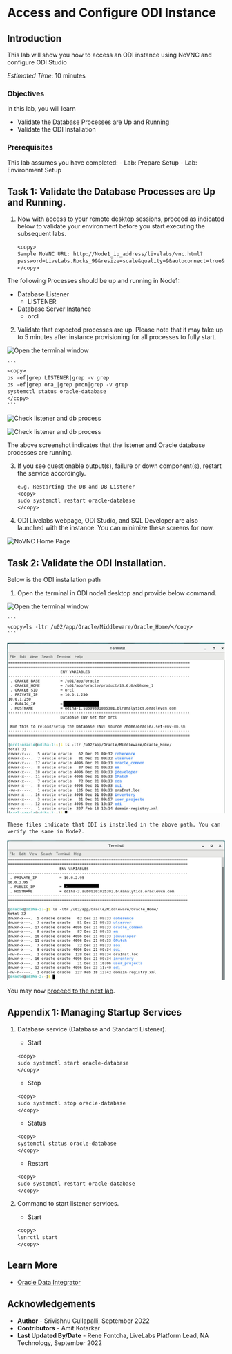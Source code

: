 # Access and Configure ODI Instance

## Introduction
This lab will show you how to access an ODI instance using NoVNC and configure ODI Studio

*Estimated Time*: 10 minutes

### Objectives
In this lab, you will learn
* Validate the Database Processes are Up and Running
* Validate the ODI Installation

### Prerequisites
This lab assumes you have completed:
    - Lab: Prepare Setup
    - Lab: Environment Setup

## Task 1: Validate the Database Processes are Up and Running.
1. Now with access to your remote desktop sessions, proceed as indicated below to validate your environment before you start executing the subsequent labs. 

    ```
    <copy>
    Sample NoVNC URL: http://Node1_ip_address/livelabs/vnc.html?password=LiveLabs.Rocks_99&resize=scale&quality=9&autoconnect=true&reconnect=true
    </copy>
    ```  

The following Processes should be up and running in Node1:

   - Database Listener
       - LISTENER
   - Database Server Instance
       - orcl

2. Validate that expected processes are up. Please note that it may take up to 5 minutes after instance provisioning for all processes to fully start.

  ![Open the terminal window](./images/odi-terminal.png " ") 

    ```
    <copy>
    ps -ef|grep LISTENER|grep -v grep
    ps -ef|grep ora_|grep pmon|grep -v grep
    systemctl status oracle-database
    </copy>
    ```

  ![Check listener and db process](./images/db-processes1.png " ")

  ![Check listener and db process](./images/db-processes2.png " ")

The above screenshot indicates that the listener and Oracle database processes are running.


3. If you see questionable output(s), failure or down component(s), restart the service accordingly.

    ```
    e.g. Restarting the DB and DB Listener
    <copy>
    sudo systemctl restart oracle-database
    </copy>
    ```
4. ODI Livelabs webpage, ODI Studio, and SQL Developer are also launched with the instance. You can minimize these screens for now.

  ![NoVNC Home Page](./images/odi-novnc-landing.png " ")  

## Task 2: Validate the ODI Installation.

Below is the ODI installation path

1. Open the terminal in ODI node1 desktop and provide below command.

  ![Open the terminal window](./images/odi-terminal.png " ")  


    ```
    <copy>ls -ltr /u02/app/Oracle/Middleware/Oracle_Home/</copy>
    ```  

  ![ODI Middleware Home Directory](./images/odi-list.png " ") 

    These files indicate that ODI is installed in the above path. You can verify the same in Node2.

   ![ODI Middleware Home Directory](./images/odi2-list.png " ") 


You may now [proceed to the next lab](#next).

## Appendix 1: Managing Startup Services

1. Database service (Database and Standard Listener).

    - Start

    ```
    <copy>
    sudo systemctl start oracle-database
    </copy>
    ```
    - Stop

    ```
    <copy>
    sudo systemctl stop oracle-database
    </copy>
    ```

    - Status

    ```
    <copy>
    systemctl status oracle-database
    </copy>
    ```

    - Restart

    ```
    <copy>
    sudo systemctl restart oracle-database
    </copy>
    ```

2. Command to start listener services.

    - Start

    ```
    <copy>
    lsnrctl start
    </copy>
    ```

## Learn More
- [Oracle Data Integrator](https://docs.oracle.com/en/middleware/fusion-middleware/data-integrator/index.html)

## Acknowledgements

- **Author** - Srivishnu Gullapalli, September 2022
- **Contributors** - Amit Kotarkar
- **Last Updated By/Date** - Rene Fontcha, LiveLabs Platform Lead, NA Technology, September 2022
